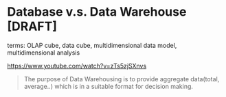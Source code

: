 # Database v.s. Data Warehouse [DRAFT]

terms: OLAP cube, data cube, multidimensional data model, multidimensional analysis

https://www.youtube.com/watch?v=zTs5zjSXnvs

> The purpose of Data Warehousing is to provide aggregate data(total, average..) which is in a suitable format for decision making.

